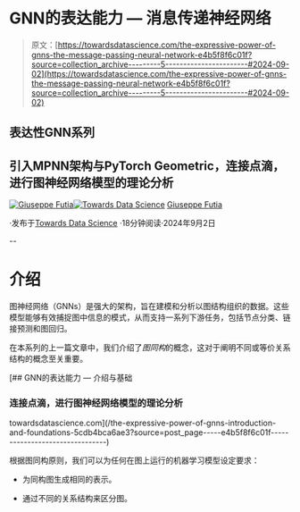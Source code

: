# GNN的表达能力 — 消息传递神经网络

> 原文：[https://towardsdatascience.com/the-expressive-power-of-gnns-the-message-passing-neural-network-e4b5f8f6c01f?source=collection_archive---------5-----------------------#2024-09-02](https://towardsdatascience.com/the-expressive-power-of-gnns-the-message-passing-neural-network-e4b5f8f6c01f?source=collection_archive---------5-----------------------#2024-09-02)

## 表达性GNN系列

## 引入MPNN架构与PyTorch Geometric，连接点滴，进行图神经网络模型的理论分析

[](https://medium.com/@giuseppefutia?source=post_page---byline--e4b5f8f6c01f--------------------------------)[![Giuseppe Futia](../Images/4d1d3b3766eca9ae8220dc5eb480a4cf.png)](https://medium.com/@giuseppefutia?source=post_page---byline--e4b5f8f6c01f--------------------------------)[](https://towardsdatascience.com/?source=post_page---byline--e4b5f8f6c01f--------------------------------)[![Towards Data Science](../Images/a6ff2676ffcc0c7aad8aaf1d79379785.png)](https://towardsdatascience.com/?source=post_page---byline--e4b5f8f6c01f--------------------------------) [Giuseppe Futia](https://medium.com/@giuseppefutia?source=post_page---byline--e4b5f8f6c01f--------------------------------)

·发布于[Towards Data Science](https://towardsdatascience.com/?source=post_page---byline--e4b5f8f6c01f--------------------------------) ·18分钟阅读·2024年9月2日

--

# 介绍

图神经网络（GNNs）是强大的架构，旨在建模和分析以图结构组织的数据。这些模型能够有效捕捉图中信息的模式，从而支持一系列下游任务，包括节点分类、链接预测和图回归。

在本系列的上一篇文章中，我们介绍了*图同构*的概念，这对于阐明不同或等价关系结构的概念至关重要。

[](/the-expressive-power-of-gnns-introduction-and-foundations-5cdb4bca6ae3?source=post_page-----e4b5f8f6c01f--------------------------------) [## GNN的表达能力 — 介绍与基础

### 连接点滴，进行图神经网络模型的理论分析

towardsdatascience.com](/the-expressive-power-of-gnns-introduction-and-foundations-5cdb4bca6ae3?source=post_page-----e4b5f8f6c01f--------------------------------)

根据图同构原则，我们可以为任何在图上运行的机器学习模型设定要求：

+   为同构图生成相同的表示。

+   通过不同的关系结构来区分图。
